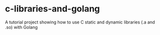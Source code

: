 # c-libraries-and-golang
A tutorial project showing how to use C static and dynamic libraries (.a and .so) with Golang
